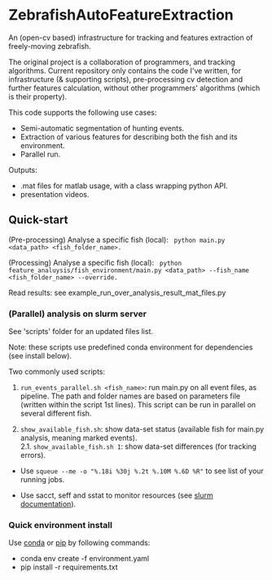 # ZebrafishAutoFeatureExtraction
An (open-cv based) infrastructure for tracking and features extraction of freely-moving zebrafish.

The original project is a collaboration of programmers, and tracking algorithms. Current repository only contains 
the code I've written, for infrastructure (& supporting scripts), pre-processing cv detection and further features calculation, 
without other programmers' algorithms (which is their property).

This code supports the following use cases:
- Semi-automatic segmentation of hunting events.
- Extraction of various features for describing both the fish and its environment.
- Parallel run.

Outputs:
- .mat files for matlab usage, with a class wrapping python API.
- presentation videos.  
  

## Quick-start
(Pre-processing) Analyse a specific fish (local): ``` python main.py <data_path> <fish_folder_name>.```

(Processing) Analyse a specific fish (local): ``` python feature_analuysis/fish_environment/main.py <data_path> --fish_name <fish_folder_name> --override.```

Read results: see example_run_over_analysis_result_mat_files.py

### (Parallel) analysis on slurm server
See 'scripts' folder for an updated files list. 

Note: these scripts use predefined conda environment for dependencies (see install below).

Two commonly used scripts:
1. ```run_events_parallel.sh <fish_name>```: run main.py on all event files, as pipeline. 
The path and folder names are based on parameters file (written within the script 1st lines).
This script can be run in parallel on several different fish.

2. ```show_available_fish.sh```: show data-set status (available fish for main.py analysis, meaning marked events).   
2.1. ```show_available_fish.sh 1```: show data-set differences (for tracking errors).   


* Use ```squeue --me -o "%.18i %30j %.2t %.10M %.6D %R"``` to see list of your running jobs. 

* Use sacct, seff and sstat to monitor resources (see [slurm documentation](https://slurm.schedmd.com/sacct.html)).

### Quick environment install
Use [conda](https://www.anaconda.com/distribution/) or [pip](https://pypi.org/project/pip/) by following commands:
- conda env create -f environment.yaml
- pip install -r requirements.txt
